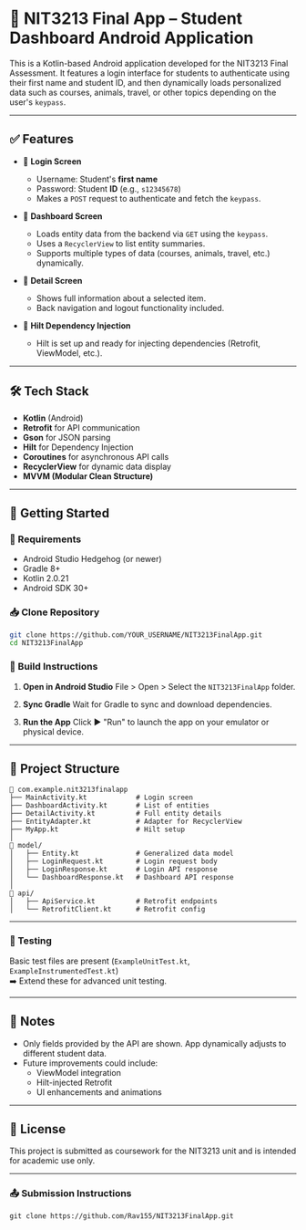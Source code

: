 # 📱 NIT3213 Final App – Student Dashboard Android Application

This is a Kotlin-based Android application developed for the NIT3213 Final Assessment. It features a login interface for students to authenticate using their first name and student ID, and then dynamically loads personalized data such as courses, animals, travel, or other topics depending on the user's `keypass`.

---

## ✅ Features

- 🔐 **Login Screen**
  - Username: Student's **first name**
  - Password: Student **ID** (e.g., `s12345678`)
  - Makes a `POST` request to authenticate and fetch the `keypass`.

- 🧾 **Dashboard Screen**
  - Loads entity data from the backend via `GET` using the `keypass`.
  - Uses a `RecyclerView` to list entity summaries.
  - Supports multiple types of data (courses, animals, travel, etc.) dynamically.

- 📝 **Detail Screen**
  - Shows full information about a selected item.
  - Back navigation and logout functionality included.

- 💉 **Hilt Dependency Injection**
  - Hilt is set up and ready for injecting dependencies (Retrofit, ViewModel, etc.).

---

## 🛠️ Tech Stack

- **Kotlin** (Android)
- **Retrofit** for API communication
- **Gson** for JSON parsing
- **Hilt** for Dependency Injection
- **Coroutines** for asynchronous API calls
- **RecyclerView** for dynamic data display
- **MVVM (Modular Clean Structure)**

---

## 🚀 Getting Started

### 🔧 Requirements

- Android Studio Hedgehog (or newer)
- Gradle 8+
- Kotlin 2.0.21
- Android SDK 30+

### 📥 Clone Repository

```bash
git clone https://github.com/YOUR_USERNAME/NIT3213FinalApp.git
cd NIT3213FinalApp
```

### 🧰 Build Instructions

1. **Open in Android Studio**
   File > Open > Select the `NIT3213FinalApp` folder.

2. **Sync Gradle**
   Wait for Gradle to sync and download dependencies.

3. **Run the App**
   Click ▶️ "Run" to launch the app on your emulator or physical device.

---

## 📂 Project Structure

```
📁 com.example.nit3213finalapp
├── MainActivity.kt            # Login screen
├── DashboardActivity.kt       # List of entities
├── DetailActivity.kt          # Full entity details
├── EntityAdapter.kt           # Adapter for RecyclerView
├── MyApp.kt                   # Hilt setup
│
📁 model/
│   ├── Entity.kt              # Generalized data model
│   ├── LoginRequest.kt        # Login request body
│   ├── LoginResponse.kt       # Login API response
│   └── DashboardResponse.kt   # Dashboard API response
│
📁 api/
│   ├── ApiService.kt          # Retrofit endpoints
│   └── RetrofitClient.kt      # Retrofit config
```

---

### 🧪 Testing

Basic test files are present (`ExampleUnitTest.kt`, `ExampleInstrumentedTest.kt`)  
➡️ Extend these for advanced unit testing.

---

## 📘 Notes

- Only fields provided by the API are shown. App dynamically adjusts to different student data.
- Future improvements could include:
  - ViewModel integration
  - Hilt-injected Retrofit
  - UI enhancements and animations

---

## 📜 License

This project is submitted as coursework for the NIT3213 unit and is intended for academic use only.

---

### 📤 Submission Instructions

   ```
   git clone https://github.com/Rav155/NIT3213FinalApp.git

   ```